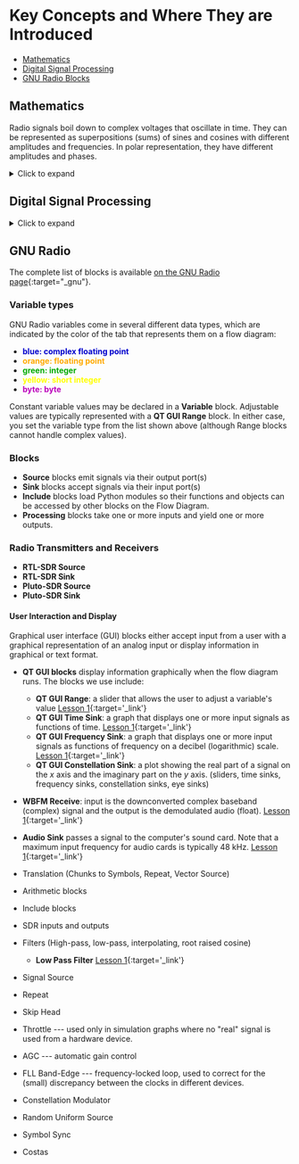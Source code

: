 # Key Concepts and Where They are Introduced

+ [Mathematics](#mathematics)
+ [Digital Signal Processing](#digital-signal-processing)
+ [GNU Radio Blocks](#gnu-radio-blocks)

## Mathematics

Radio signals boil down to complex voltages that oscillate in time. They can be represented as superpositions (sums) of sines and cosines with different amplitudes and frequencies. In polar representation, they have different amplitudes and phases.

<details markdown='block'>
<summary markdown='span'> Click to expand </summary>

+ Sines and cosines are just shifted versions of one another: $$\cos(2\pi ft) = \sin(2 \pi ft + \pi/2)$$. The sum of a sine and a cosine with the same frequency may be expressed as either a sine or cosine with a suitable phase offset:
\begin{equation}
  A \cos(2\pi ft) + B \sin(2\pi f t) = C \cos(2\pi f t + \phi)
\end{equation}
where
\begin{align}
  C &= \sqrt{A^2 + B^2} \\\\ \tan\phi &= B/A
\end{align}
<p class='center' markdown='0'>
  <img src='figs/phases.png' alt='phases' style='width: 400px;'>
</p>

<p class='icap' markdown='1'>
**Figure 1** --- A sine curve (blue) has the same shape as a cosine curve (red); it's just delayed by a quarter period. So, by adding a quarter period ($$\pi/2$$) to the argument of the sine function, we obtain the cosine function.
</p>

+ The relationship between sines & cosines and complex exponentials [(Euler's identity, Lesson 3a)](lesson03a.md){:target="_link"}
+ Representing complex numbers in polar form greatly simplifies [complex multiplication (Lesson 3a)](lesson03a#multiplying-complex-numbers-in-polar-form){:target="_link"}
+ The product of two sinusoidal functions with frequencies $$f$$ and $$f_0$$ is [the sum of sinusoids at frequencies $$f+f_0$$ and $$f-f_0$$ (Lesson 3b)](lesson03b.md){:target="_link"}.

+ Periodic signals with period $$T$$ may be expressed as a **Fourier series**:
\begin{equation}\label{eq:Fourier-series}
  V(t) = a_0 + \sum_{n=1}^{\infty} \bigg[ a_n \cos\bigg(\frac{2\pi n t}{T}\bigg) + b_n \sin\bigg(\frac{2\pi n t}{T}\bigg) \bigg]
\end{equation}
where the amplitude coefficients $$a_n$$ and $$b_n$$ can be determined by integration:
\begin{align}
  a_0 &= \frac{1}{T} \int_0^T V(t) \; dt \\\\  a_n &= \frac{2}{T} \int_0^T V(t) 
  \cos\bigg(\frac{2\pi n t}{T}\bigg)\;dt \\\\ b_n &= \frac{2}{T} \int_0^T V(t)
  \sin\bigg(\frac{2\pi n t}{T}\bigg)\;dt
\end{align}
See [Lesson 7](lesson07){:target="_link"} for lots more details.

+ Virtually any signal $$V(t)$$ that is a function of time $$t$$ may be expressed instead as a function of frequency using a **Fourier transform**:
\begin{align}
  \widetilde{V}(f) &= \int_{-\infty}^{\infty} V(t) e^{-i 2\pi f t}
   \; dt \\\\ V(t) &= \int_{-\infty}^{\infty} \widetilde{V}(f) e^{i 2\pi f t} \; df
\end{align}
Both the time version $$V(t)$$ and the frequency version $$\widetilde{V}(f)$$ carry the complete information about the signal. See [Lesson 7](lesson07){:target="_link"} for details.

</details>



## Digital Signal Processing



<details markdown='block'>
<summary markdown='span'> Click to expand </summary>



+ Any signal in time may be represented as a superposition (sum) of sinusoidal functions of various frequencies; the Fourier transform maps the representation in time to the representation in frequency, and vice versa.
+ The power in a sinusoidal signal is proportional to the **square** of its **amplitude** (in volts, for example).
+ Signals as a function of frequency are typically displayed using a logarithmic scale in **decibels**. Suppose signal 1 has amplitude $$A_1 = 1$$ and signal 2 has amplitude $$A_2 = 10^{-2}$$. We may express the strength of $$A_2$$ with respect to $$A_1$$ as $$A_2/A_1 = 0.01$$. In decibels, the amplitude ratio would be expressed
\begin{equation}
    \frac{A_2}{A_1} = -10 \log_{10} (0.01) = 20\text{ dB}
\end{equation}
That is, the decibel expression for the *amplitude ratio* is ten times the negative base-10 logarithm of the amplitude ratio. Because the power in a signal is proportional to the *square of its amplitude*, the decibel expression for the power in signal 1 compared to signal 2 is
\begin{equation}
  P_2 / P_1 = 20 \log_{10} (A_2/A_1)
\end{equation}
amplitudes that differ by a factor of 10 In a GNU Radio flow diagram, a **QT Frequency Sink** shows the power in the signal it displays as a function of frequency using decibels.
+ [A low-pass filter](lesson03b#low-pass){:target="_link"} transmits frequencies below a corner frequency without attenuation (nearly), but attenuates frequencies above the corner frequency more strongly the farther they are above the corner frequency. If you know something about resistors and capacitors, the circuit shown in Fig. 2 illustrates a simple low-pass filter.

<p class='center' markdown='0'>
  <img src='figs/low-pass-circuit.png' alt='low-pass circuit' style='width: 200px;'>
</p>

<p class='icap' markdown='1'>
**Figure 2** --- Since a capacitor is a "short-circuit" at high frequency, high-frequency signals will be strongly attenuated. On the other hand, at low frequencies a capacitor is like an open circuit (it charges up to the applied voltage), so $$V_{\rm out} \approx V_{\rm in}$$ (meaning that the low-frequency signal passes through unattenuated). The corner frequency represents the dividing line between the two behaviors. It is given by $$f_{\rm corner} = \frac{1}{2\pi RC}$$.
</p>

</details>



## GNU Radio

The complete list of blocks is available [on the GNU Radio page](https://wiki.gnuradio.org/index.php/Category:Block_Docs){:target="_gnu"}.

### Variable types

GNU Radio variables come in several different data types, which are indicated by the color of the tab that represents them on a flow diagram:

  - **<span style='color:#0000cc;'>blue: complex floating point</span>**
  - **<span style='color:#ffaa00;'>orange: floating point</span>**
  - **<span style='color:#00aa00;'>green: integer</span>**
  - **<span style='color:#ffff00;'>yellow: short integer</span>**
  - **<span style='color:#bb00bb;'>byte: byte</span>**

Constant variable values may be declared in a **Variable** block. Adjustable values are typically represented with a **QT GUI Range** block. In either case, you set the variable type from the list shown above (although Range blocks cannot handle complex values).


### Blocks

- **Source** blocks emit signals via their output port(s)
- **Sink** blocks accept signals via their input port(s)
- **Include** blocks load Python modules so their functions and objects can be accessed by other blocks on the Flow Diagram.
- **Processing** blocks take one or more inputs and yield one or more outputs.

### Radio Transmitters and Receivers

- **RTL-SDR Source**
- **RTL-SDR Sink**
- **Pluto-SDR Source**
- **Pluto-SDR Sink**

#### User Interaction and Display

Graphical user interface (GUI) blocks either accept input from a user with a graphical representation of an analog input or display information in graphical or text format.

+ **QT GUI blocks** display information graphically when the flow diagram runs. The blocks we use include:
   - **QT GUI Range**: a slider that allows the user to adjust a variable's value [Lesson 1](lesson01.md){:target='_link'}
   - **QT GUI Time Sink**: a graph that displays one or more input signals as functions of time. [Lesson 1](lesson01.md){:target='_link'}
   - **QT GUI Frequency Sink**: a graph that displays one or more input signals as functions of frequency on a decibel (logarithmic) scale. [Lesson 1](lesson01.md){:target='_link'}
   - **QT GUI Constellation Sink**: a plot showing the real part of a signal on the <em>x</em> axis and the imaginary part on the <em>y</em> axis.
    (sliders, time sinks, frequency sinks, constellation sinks, eye sinks)
+ **WBFM Receive**: input is the downconverted complex baseband (complex) signal and the output is the demodulated audio (float). [Lesson 1](lesson01.md){:target='_link'}
+ **Audio Sink** passes a signal to the computer's sound card. Note that a maximum input frequency for audio cards is typically 48 kHz. [Lesson 1](lesson01.md){:target='_link'}

+ Translation (Chunks to Symbols, Repeat, Vector Source)
+ Arithmetic blocks
+ Include blocks
+ SDR inputs and outputs
+ Filters (High-pass, low-pass, interpolating, root raised cosine)
   - **Low Pass Filter** [Lesson 1](lesson01.md){:target='_link'}
+ Signal Source
+ Repeat
+ Skip Head
+ Throttle --- used only in simulation graphs where no "real" signal is used from a hardware device.
+ AGC --- automatic gain control
+ FLL Band-Edge --- frequency-locked loop, used to correct for the (small) discrepancy between the clocks in different devices.
+ Constellation Modulator
+ Random Uniform Source
+ Symbol Sync
+ Costas
